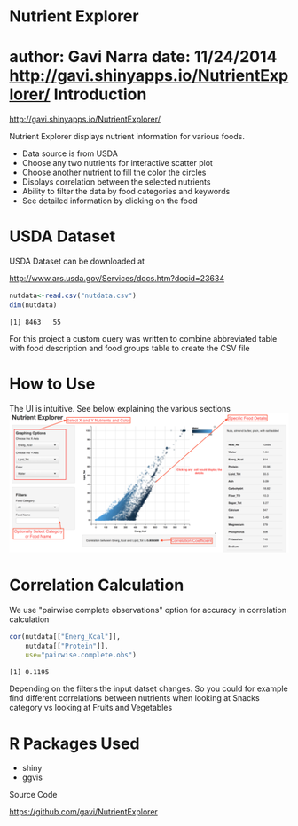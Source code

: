 Nutrient Explorer
========================================================
author: Gavi Narra
date: 11/24/2014
 http://gavi.shinyapps.io/NutrientExplorer/
Introduction
========================================================
 http://gavi.shinyapps.io/NutrientExplorer/

Nutrient Explorer displays nutrient information for various foods.

- Data source is from USDA
- Choose any two nutrients for interactive scatter plot
- Choose another nutrient to fill the color the circles
- Displays correlation between the selected nutrients
- Ability to filter the data by food categories and keywords
- See detailed information by clicking on the food


USDA Dataset
========================================================
USDA Dataset can be downloaded at 

http://www.ars.usda.gov/Services/docs.htm?docid=23634


```r
nutdata<-read.csv("nutdata.csv")
dim(nutdata)
```

```
[1] 8463   55
```

For this project a custom query was written to combine abbreviated table with food description and food groups table to create the CSV file


How to Use
========================================================
The UI is intuitive. See below explaining the various sections
![alt text](help.png)

Correlation Calculation
========================================================
We use "pairwise complete observations" option for accuracy in correlation calculation

```r
cor(nutdata[["Energ_Kcal"]],
    nutdata[["Protein"]],
    use="pairwise.complete.obs")
```

```
[1] 0.1195
```

Depending on the filters the input datset changes. So you could for example find different correlations between nutrients when looking at Snacks category vs looking at Fruits and Vegetables

R Packages Used
============================================================
- shiny
- ggvis

Source Code

https://github.com/gavi/NutrientExplorer
